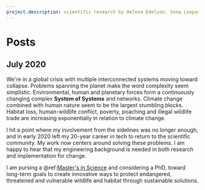 ```yaml
---
project.description: scientific research by Helena Edelson. Snow Leopard conservation, complex adaptive systems, complexity science, AI, game theory, climate change, human-wildlife conflict, illegal wildlife trade, poaching, conflict zones, conservation biologist, using science and technology, massively scalable systems.
---
```

# Posts

## July 2020

We're in a global crisis with multiple interconnected systems moving toward collapse.
Problems spanning the planet make the word complexity seem simplistic. 
Environmental, human and planetary forces form a continuously changing complex **System of Systems** and networks.
Climate change combined with human nature seem to be the largest stumbling blocks.
Habitat loss, human-wildlife conflict, poverty, poaching and illegal wildlife trade are increasing exponentially
in relation to climate change. 
 
I hit a point where my involvement from the sidelines was no longer enough, and
in early 2020 left my 20-year career in tech to return to the scientific community. 
My work now centers around solving these problems. I am happy to hear that my engineering background is needed in both research and implementation for change.
 
I am pursing a @ref:[Master's in Science](index-research.md) and considering a PhD, toward long-term goals to create innovative ways to protect endangered, threatened and vulnerable wildlife and habitat
through sustainable solutions.


